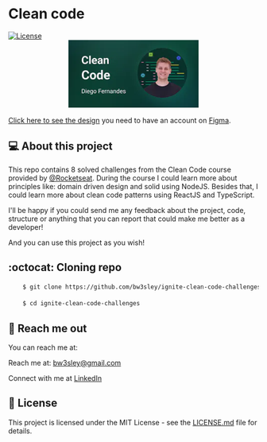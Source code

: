 # Clean code 

<a href="./LICENSE.md">
    <img src="https://img.shields.io/badge/license-MIT-blue.svg" alt="License"/>
</a>

</br>

<center>
    <img src="./assets/cc-cover.webp" />
</center>

[Click here to see the design](https://www.figma.com/community/file/1113573231685349036/Ignite-Feed) you need to have an account on [Figma](https://www.figma.com/).

## 💻 About this project

This repo contains 8 solved challenges from the Clean Code course provided by [@Rocketseat](https://rocketseat.com.br). During the course I could learn more about principles like: domain driven design and solid using NodeJS. Besides that, I could learn more about clean code patterns using ReactJS and TypeScript.

I'll be happy if you could send me any feedback about the project, code, structure or anything that you can report that could make me better as a developer!

And you can use this project as you wish!

## :octocat: Cloning repo

```bash
    $ git clone https://github.com/bw3sley/ignite-clean-code-challenges.git

    $ cd ignite-clean-code-challenges 
```

## 📩 Reach me out

You can reach me at:

Reach me at: bw3sley@gmail.com

Connect with me at [LinkedIn](https://www.linkedin.com/in/bw3sley)

## 📝 License

This project is licensed under the MIT License - see the [LICENSE.md](./LICENSE.md) file for details.